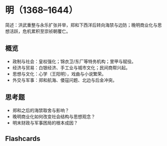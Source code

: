 # 明（1368–1644）

简述：洪武重整与永乐扩张并举，郑和下西洋后转向海禁与边防；晚明商业化与思想活跃，危机累积至崇祯朝覆亡。

## 概览
- 政制与社会：皇权强化；锦衣卫/东厂等特务机构；里甲与赋役。
- 经济与贸易：白银经济、手工业与城市文化；民间商帮兴起。
- 思想与文化：心学（王阳明），戏曲与小说繁荣。
- 外交与军事：郑和航海、倭寇问题、北边与后金冲突。

## 思考题
- 郑和之后的海禁取舍与影响？
- 晚明商业化如何改变社会结构与思想观念？
- 明末财政与军事困局的根本成因？

## Flashcards
<Flashcard id="history-china-ming-1" question="明成祖的重要举措？" answer="迁都北京、修建紫禁城、派郑和下西洋。" />
<Flashcard id="history-china-ming-2" question="晚明思想代表？" answer="王阳明心学。" />
<Flashcard id="history-china-ming-3" question="明末覆亡外患主因？" answer="与后金（清前身）对抗及财政崩溃、内乱并发。" />
